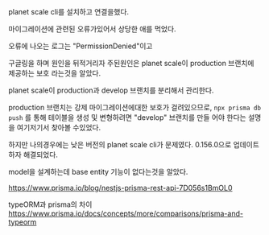 planet scale cli를 설치하고 연결을했다.

마이그레이션에 관련된 오류가있어서 상당한 애를 먹었다.

오류에 나오는 로그는 "PermissionDenied"이고

구글링을 하며 원인을 뒤적거리자
주된원인은 planet scale이 production 브랜치에 제공하는 보호 라는것을 알았다.

planet scale이 production과 develop 브랜치를 분리해서 관리한다.

production 브랜치는 강제 마이그레이션에대한 보호가 걸려있으므로,
`npx prisma db push` 를 통해 테이블을 생성 및 변형하려면 "develop" 브랜치를 만들
어야 한다는 설명을 여기저기서 찾아볼 수있었다.

하지만 나의경우에는 낮은 버전의 planet scale cli가 문제였다.
0.156.0으로 업데이트하자 해결되었다.

model을 설계하는데 base entity 기능이 없다는것을 알았다.

https://www.prisma.io/blog/nestjs-prisma-rest-api-7D056s1BmOL0

typeORM과 prisma의 차이
https://www.prisma.io/docs/concepts/more/comparisons/prisma-and-typeorm
